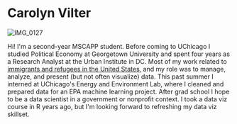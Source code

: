 # Carolyn Vilter

![IMG_0127](https://user-images.githubusercontent.com/67063504/193472647-869edb14-aa77-4e3d-8822-a193c8d3475e.jpeg)

Hi! I'm a second-year MSCAPP student. Before coming to UChicago I studied Political Economy at Georgetown University and spent four years as a Research Analyst at the Urban Institute in DC. Most of my work related to [immigrants and refugees in the United States](https://www.openicpsr.org/openicpsr/project/131025/version/V1/view), and my role was to manage, analyze, and present (but not often visualize) data. This past summer I interned at UChicago's Energy and Environment Lab, where I cleaned and prepared data for an EPA machine learning project. After grad school I hope to be a data scientist in a government or nonprofit context. I took a data viz course in R years ago, but I'm looking forward to refreshing my data viz skillset. 
